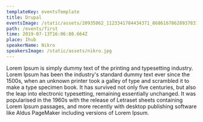 ```yaml
---
templateKey: eventsTemplate
title: Drupal
eventsImage: /static/assets/20935062_1123341784434371_8686167862893783118_o.jpg
path: /events/first
time: 2019-07-13T16:06:08.664Z
place: Ihub
speakerName: Nikro
speakersImage: /static/assets/nikro.jpg
---
```

Lorem Ipsum is simply dummy text of the printing and typesetting industry. Lorem Ipsum has been the industry's standard dummy text ever since the 1500s, when an unknown printer took a galley of type and scrambled it to make a type specimen book. It has survived not only five centuries, but also the leap into electronic typesetting, remaining essentially unchanged. It was popularised in the 1960s with the release of Letraset sheets containing Lorem Ipsum passages, and more recently with desktop publishing software like Aldus PageMaker including versions of Lorem Ipsum.
